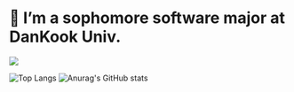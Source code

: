 # 🌱 I’m a sophomore software major at DanKook Univ.

<img src="https://img.shields.io/badge/C++-20232a.svg?style=for-the-badge&logo=C++&logoColor=61DAFB" />






![Top Langs](https://github-readme-stats.vercel.app/api/top-langs/?username=JihoLeec&layout=compact)
![Anurag's GitHub stats](https://github-readme-stats.vercel.app/api?username=JihoLeec&show_icons=true&theme=dark)
